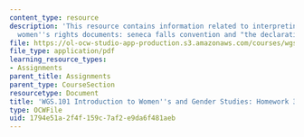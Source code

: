 ```yaml
---
content_type: resource
description: 'This resource contains information related to interpreting classic american
  women''s rights documents: seneca falls convention and "the declaration of sentiments"(1848).'
file: https://ol-ocw-studio-app-production.s3.amazonaws.com/courses/wgs-101-introduction-to-womens-and-gender-studies-fall-2014/1794e51a2f4f159c7af2e9da6f481aeb_MITWGS_101F14_Hwork3.pdf
file_type: application/pdf
learning_resource_types:
- Assignments
parent_title: Assignments
parent_type: CourseSection
resourcetype: Document
title: 'WGS.101 Introduction to Women''s and Gender Studies: Homework 3 Our Costume'
type: OCWFile
uid: 1794e51a-2f4f-159c-7af2-e9da6f481aeb
---
```

